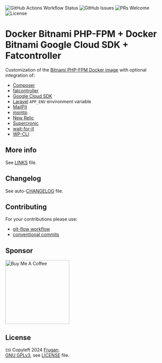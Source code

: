 ![GitHub Actions Workflow Status](https://github.com/frugan-org/docker-bitnami-php-fpm-gcloud-fatcontroller/actions/workflows/ci.yml/badge.svg)
![GitHub Issues](https://img.shields.io/github/issues/frugan-org/docker-bitnami-php-fpm-gcloud-fatcontroller)
![PRs Welcome](https://img.shields.io/badge/PRs-welcome-brightgreen)
![License](https://img.shields.io/github/license/frugan-org/docker-bitnami-php-fpm-gcloud-fatcontroller)

# Docker Bitnami PHP-FPM + Docker Bitnami Google Cloud SDK + Fatcontroller

Customization of the [Bitnami PHP-FPM Docker image](https://github.com/bitnami/containers/tree/main/bitnami/php-fpm) with optional integration of:

- [Composer](https://getcomposer.org)
- [fatcontroller](http://fat-controller.sourceforge.net)
- [Google Cloud SDK](https://github.com/bitnami/bitnami-docker-google-cloud-sdk)
- [Laravel](https://laravel.com) `APP_ENV` environment variable
- [MailPit](https://hub.docker.com/r/axllent/mailpit)
- [msmtp](https://marlam.de/msmtp/)
- [New Relic](https://newrelic.com)
- [Supercronic](https://github.com/aptible/supercronic)
- [wait-for-it](https://github.com/vishnubob/wait-for-it)
- [WP-CLI](https://wp-cli.org)

## More info

See [LINKS](docs/LINKS.md) file.

## Changelog

See auto-[CHANGELOG](CHANGELOG.md) file.

## Contributing

For your contributions please use:

- [git-flow workflow](https://danielkummer.github.io/git-flow-cheatsheet/)
- [conventional commits](https://www.conventionalcommits.org)

## Sponsor

[<img src="https://cdn.buymeacoffee.com/buttons/v2/default-yellow.png" width="200" alt="Buy Me A Coffee">](https://buymeacoff.ee/frugan)

## License

(ɔ) Copyleft 2024 [Frugan](https://frugan.it).  
[GNU GPLv3](https://choosealicense.com/licenses/gpl-3.0/), see [LICENSE](LICENSE) file.

